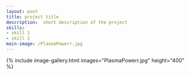 ```yaml
---
layout: post
title: project title
description:  short description of the project
skills: 
- skill 1
- skill 2
main-image: /PlasmaPowerr.jpg
---
```


{% include image-gallery.html images="PlasmaPowerr.jpg" height="400" %}
